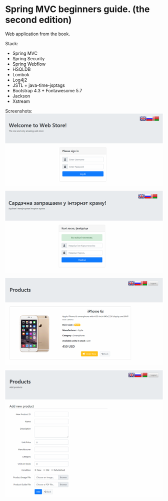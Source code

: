 # Spring MVC beginners guide. (the second edition)

Web application from the book.

Stack:
* Spring MVC
* Spring Security
* Spring Webflow
* HSQLDB
* Lombok
* Log4j2
* JSTL + java-time-jsptags
* Bootstrap 4.3 + Fontawesome 5.7
* Jackson
* Xstream

Screenshots:
![login page_en](screenshots/login_page_en.png "Login page")

![login_page_by](screenshots/login_page_be.png "Login page")

![single product page](screenshots/single_product_page.png "Single Product page")

![add product page](screenshots/add_product_page.png "Add Product page")